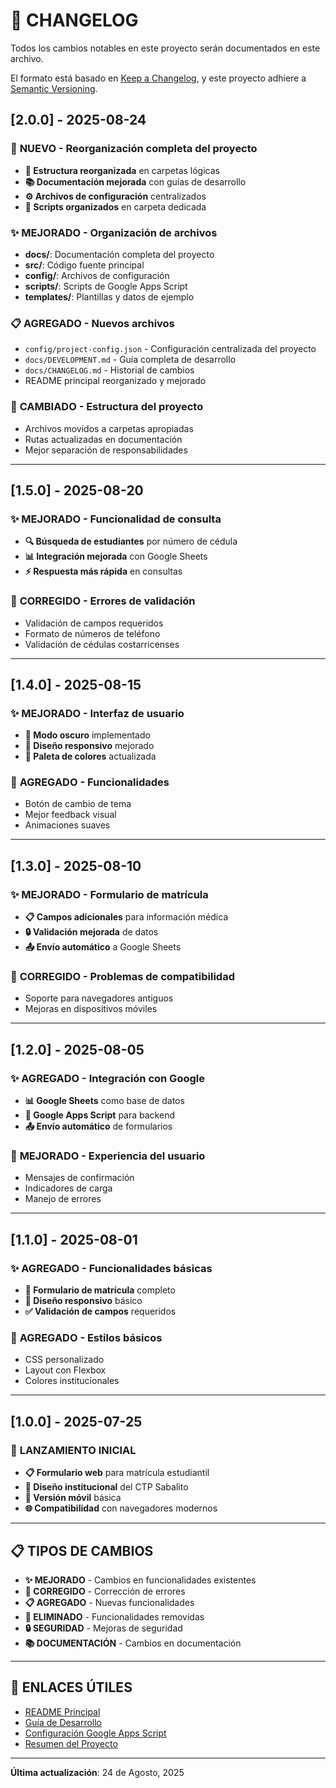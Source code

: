 # 📝 **CHANGELOG**

Todos los cambios notables en este proyecto serán documentados en este archivo.

El formato está basado en [Keep a Changelog](https://keepachangelog.com/es-ES/1.0.0/),
y este proyecto adhiere a [Semantic Versioning](https://semver.org/spec/v2.0.0.html).

## [2.0.0] - 2025-08-24

### 🎉 **NUEVO - Reorganización completa del proyecto**
- **📁 Estructura reorganizada** en carpetas lógicas
- **📚 Documentación mejorada** con guías de desarrollo
- **⚙️ Archivos de configuración** centralizados
- **🔧 Scripts organizados** en carpeta dedicada

### ✨ **MEJORADO - Organización de archivos**
- **docs/**: Documentación completa del proyecto
- **src/**: Código fuente principal
- **config/**: Archivos de configuración
- **scripts/**: Scripts de Google Apps Script
- **templates/**: Plantillas y datos de ejemplo

### 📋 **AGREGADO - Nuevos archivos**
- `config/project-config.json` - Configuración centralizada del proyecto
- `docs/DEVELOPMENT.md` - Guía completa de desarrollo
- `docs/CHANGELOG.md` - Historial de cambios
- README principal reorganizado y mejorado

### 🔄 **CAMBIADO - Estructura del proyecto**
- Archivos movidos a carpetas apropiadas
- Rutas actualizadas en documentación
- Mejor separación de responsabilidades

---

## [1.5.0] - 2025-08-20

### ✨ **MEJORADO - Funcionalidad de consulta**
- **🔍 Búsqueda de estudiantes** por número de cédula
- **📊 Integración mejorada** con Google Sheets
- **⚡ Respuesta más rápida** en consultas

### 🐛 **CORREGIDO - Errores de validación**
- Validación de campos requeridos
- Formato de números de teléfono
- Validación de cédulas costarricenses

---

## [1.4.0] - 2025-08-15

### ✨ **MEJORADO - Interfaz de usuario**
- **🌙 Modo oscuro** implementado
- **📱 Diseño responsivo** mejorado
- **🎨 Paleta de colores** actualizada

### 🔧 **AGREGADO - Funcionalidades**
- Botón de cambio de tema
- Mejor feedback visual
- Animaciones suaves

---

## [1.3.0] - 2025-08-10

### ✨ **MEJORADO - Formulario de matrícula**
- **📋 Campos adicionales** para información médica
- **🔒 Validación mejorada** de datos
- **📤 Envío automático** a Google Sheets

### 🐛 **CORREGIDO - Problemas de compatibilidad**
- Soporte para navegadores antiguos
- Mejoras en dispositivos móviles

---

## [1.2.0] - 2025-08-05

### ✨ **AGREGADO - Integración con Google**
- **📊 Google Sheets** como base de datos
- **🔧 Google Apps Script** para backend
- **📤 Envío automático** de formularios

### 🎯 **MEJORADO - Experiencia del usuario**
- Mensajes de confirmación
- Indicadores de carga
- Manejo de errores

---

## [1.1.0] - 2025-08-01

### ✨ **AGREGADO - Funcionalidades básicas**
- **📝 Formulario de matrícula** completo
- **📱 Diseño responsivo** básico
- **✅ Validación de campos** requeridos

### 🎨 **AGREGADO - Estilos básicos**
- CSS personalizado
- Layout con Flexbox
- Colores institucionales

---

## [1.0.0] - 2025-07-25

### 🎉 **LANZAMIENTO INICIAL**
- **📋 Formulario web** para matrícula estudiantil
- **🏫 Diseño institucional** del CTP Sabalito
- **📱 Versión móvil** básica
- **🌐 Compatibilidad** con navegadores modernos

---

## 📋 **TIPOS DE CAMBIOS**

- **✨ MEJORADO** - Cambios en funcionalidades existentes
- **🐛 CORREGIDO** - Corrección de errores
- **📋 AGREGADO** - Nuevas funcionalidades
- **🚨 ELIMINADO** - Funcionalidades removidas
- **🔒 SEGURIDAD** - Mejoras de seguridad
- **📚 DOCUMENTACIÓN** - Cambios en documentación

---

## 🔗 **ENLACES ÚTILES**

- [README Principal](../README.md)
- [Guía de Desarrollo](DEVELOPMENT.md)
- [Configuración Google Apps Script](GOOGLE_APPS_SCRIPT_SETUP.md)
- [Resumen del Proyecto](RESUMEN_PROYECTO.md)

---

**Última actualización**: 24 de Agosto, 2025
